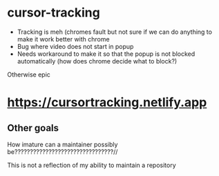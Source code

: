 # cursor-tracking

* Tracking is meh (chromes fault but not sure if we can do anything to make it work better with chrome
* Bug where video does not start in popup
* Needs workaround to make it so that the popup is not blocked automatically (how does chrome decide what to block?)

Otherwise epic

# https://cursortracking.netlify.app

## Other goals

How imature can a maintainer possibly be????????????????????????????????//

This is not a reflection of my ability to maintain a repository
